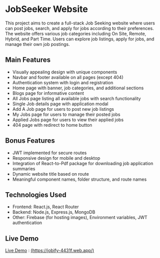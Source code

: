 # JobSeeker Website

This project aims to create a full-stack Job Seeking website where users can post jobs, search, and apply for jobs according to their preferences. The website offers various job categories including On Site, Remote, Hybrid, and Part Time. Users can explore job listings, apply for jobs, and manage their own job postings.



## Main Features
- Visually appealing design with unique components
- Navbar and footer available on all pages (except 404)
- Authentication system with login and registration
- Home page with banner, job categories, and additional sections
- Blogs page for informative content
- All Jobs page listing all available jobs with search functionality
- Single Job details page with application modal
- Add A Job page for users to post new job listings
- My Jobs page for users to manage their posted jobs
- Applied Jobs page for users to view their applied jobs
- 404 page with redirect to home button

## Bonus Features

- JWT implemented for secure routes
- Responsive design for mobile and desktop
- Integration of React-to-Pdf package for downloading job application summaries
- Dynamic website title based on route
- Meaningful component names, folder structure, and route names

## Technologies Used
- Frontend: React.js,  React Router
- Backend: Node.js, Express.js, MongoDB
- Other: Firebase (for hosting images), Environment variables, JWT authentication

## Live Demo
[Live Demo](https://jobify-4431f.web.app/) : [(https://jobify-4431f.web.app/)](https://jobify-4431f.web.app/) 


